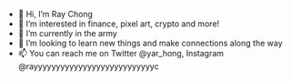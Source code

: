 - 👋 Hi, I’m Ray Chong
- 👀 I’m interested in finance, pixel art, crypto and more! 
- 🌱 I’m currently in the army
- 💞️ I’m looking to learn new things and make connections along the way
- 📫 You can reach me on Twitter @yar_hong, Instagram @rayyyyyyyyyyyyyyyyyyyyyyyyyyyc

<!---
Rayyyyyyyyyc/Rayyyyyyyyyc is a ✨ special ✨ repository because its `README.md` (this file) appears on your GitHub profile.
You can click the Preview link to take a look at your changes.
--->
